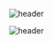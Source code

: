 ![header](https://capsule-render.vercel.app/api?type=waving&color=gradient&height=180&section=header&text=Hyewon%20GitHub&fontSize=40&fontAlign=50&fontAlignY=40)

![header](https://capsule-render.vercel.app/api?color=auto&height=120&section=header&text=Hyewon%20GitHub)


<!--
**hyewon-S/hyewon-S** is a ✨ _special_ ✨ repository because its `README.md` (this file) appears on your GitHub profile.

Here are some ideas to get you started:

- 🔭 I’m currently working on ...
- 🌱 I’m currently learning ...
- 👯 I’m looking to collaborate on ...
- 🤔 I’m looking for help with ...
- 💬 Ask me about ...
- 📫 How to reach me: ...
- 😄 Pronouns: ...
- ⚡ Fun fact: ...
-->
